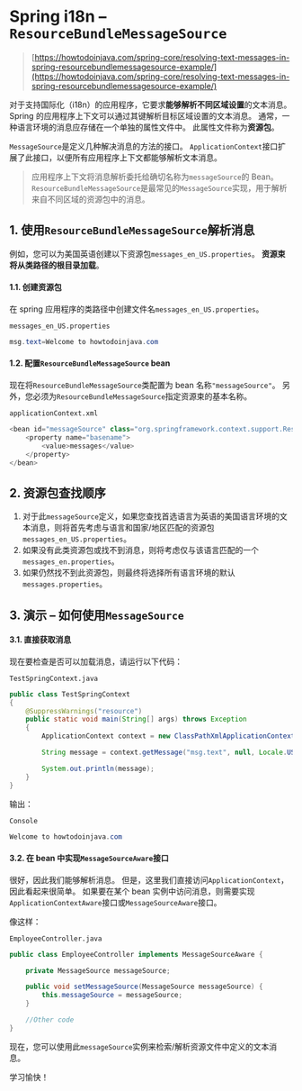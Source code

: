 # Spring i18n – `ResourceBundleMessageSource`

> [https://howtodoinjava.com/spring-core/resolving-text-messages-in-spring-resourcebundlemessagesource-example/](https://howtodoinjava.com/spring-core/resolving-text-messages-in-spring-resourcebundlemessagesource-example/)

对于支持国际化（i18n）的应用程序，它要求**能够解析不同区域设置**的文本消息。 Spring 的应用程序上下文可以通过其键解析目标区域设置的文本消息。 通常，一种语言环境的消息应存储在一个单独的属性文件中。 此属性文件称为**资源包**。

`MessageSource`是定义几种解决消息的方法的接口。 `ApplicationContext`接口扩展了此接口，以便所有应用程序上下文都能够解析文本消息。

> 应用程序上下文将消息解析委托给确切名称为`messageSource`的 Bean。 `ResourceBundleMessageSource`是最常见的`MessageSource`实现，用于解析来自不同区域的资源包中的消息。

## 1\. 使用`ResourceBundleMessageSource`解析消息

例如，您可以为美国英语创建以下资源包`messages_en_US.properties`。 **资源束将从类路径的根目录加载**。

#### 1.1. 创建资源包

在 spring 应用程序的类路径中创建文件名`messages_en_US.properties`。

`messages_en_US.properties`

```java
msg.text=Welcome to howtodoinjava.com
```

#### 1.2. 配置`ResourceBundleMessageSource` bean

现在将`ResourceBundleMessageSource`类配置为 bean 名称`"messageSource"`。 另外，您必须为`ResourceBundleMessageSource`指定资源束的基本名称。

`applicationContext.xml`

```java
<bean id="messageSource" class="org.springframework.context.support.ResourceBundleMessageSource">
    <property name="basename">
        <value>messages</value>
    </property>
</bean>

```

## 2\. 资源包查找顺序

1.  对于此`messageSource`定义，如果您查找首选语言为英语的美国语言环境的文本消息，则将首先考虑与语言和国家/地区匹配的资源包`messages_en_US.properties`。
2.  如果没有此类资源包或找不到消息，则将考虑仅与该语言匹配的一个`messages_en.properties`。
3.  如果仍然找不到此资源包，则最终将选择所有语言环境的默认`messages.properties`。

## 3\. 演示 – 如何使用`MessageSource`

#### 3.1. 直接获取消息

现在要检查是否可以加载消息，请运行以下代码：

`TestSpringContext.java`

```java
public class TestSpringContext 
{
    @SuppressWarnings("resource")
    public static void main(String[] args) throws Exception 
    {
        ApplicationContext context = new ClassPathXmlApplicationContext("applicationContext.xml");

        String message = context.getMessage("msg.text", null, Locale.US);

        System.out.println(message);
    }
}

```

输出：

`Console`

```java
Welcome to howtodoinjava.com

```

#### 3.2. 在 bean 中实现`MessageSourceAware`接口

很好，因此我们能够解析消息。 但是，这里我们直接访问`ApplicationContext`，因此看起来很简单。 如果要在某个 bean 实例中访问消息，则需要实现`ApplicationContextAware`接口或`MessageSourceAware`接口。

像这样：

`EmployeeController.java`

```java
public class EmployeeController implements MessageSourceAware {

    private MessageSource messageSource;

    public void setMessageSource(MessageSource messageSource) {
        this.messageSource = messageSource;
    }

    //Other code
}

```

现在，您可以使用此`messageSource`实例来检索/解析资源文件中定义的文本消息。

学习愉快！